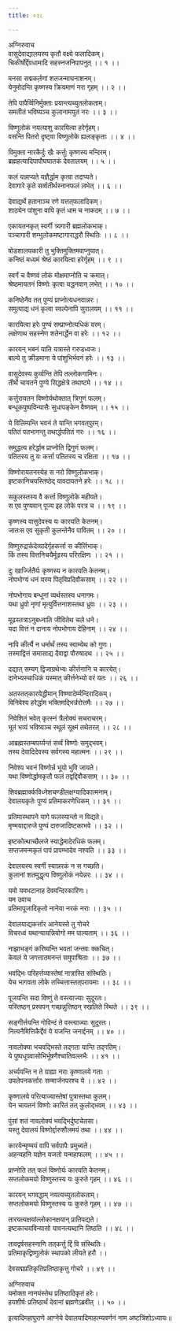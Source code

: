 ```yaml
---
title: ०३८

---
```

अग्निरुवाच  
वासुदेवाद्यालयस्य कृतौ वक्ष्ये फलादिकम्।  
चिकीर्षोर्द्देवधामादि सहस्नजनिपापनुत् ।। १ ।।  
  
मनसा सद्मकर्त़णां शतजन्माघनाशनम्।  
येनुमोदन्ति कृष्णस्य क्रियमाणं नरा गृहम् ।। २ ।।  
  
तेपि पापैर्व्विनिर्मुक्ताः प्रयान्त्यच्युतलोकताम्।  
समतीतं भविष्यञ्च कुलानामयुतं नरः ।। ३ ।।  
  
विष्णुलोकं नयत्याशु कारयित्वा हरेर्गृहम्।  
वसन्ति पितरो दृष्ट्वा विष्णुलोके ह्यलङ्‌कृताः ।। ४ ।।  
  
विमुक्ता नारकैर्दुः खैः कर्त्तुः कृष्णस्य मन्दिरम्।  
ब्रह्महत्यादिपापौघघातकं देवतालयम् ।। ५ ।।  
  
फलं यन्नाप्यते यज्ञैर्द्धाम कृत्वा तदाप्यते।  
देवागारे कृते सर्व्वतीर्थस्नानफलं लभेत् ।। ६ ।।  
  
देवाद्यर्थे हतानाञ्च रणे यत्तत्‌फलादिकम्।  
शाठ्येन पांशुना वापि कृतं धाम च नाकदम् ।। ७ ।।  
  
एकायतनकृत् स्वर्गी त्र्यगारी ब्रह्मलोकभाक्।  
पञ्चागारी शम्भुलोकमष्टागाराद्धरौ स्थितिः ।। ८ ।।  
  
षोडशालयकारी तु भुक्तिमुक्तिमवाप्नुयात्।  
कनिष्ठं मध्यमं श्रेष्ठं कारयित्वा हरेर्गृहम् ।। ९ ।।  
  
स्वर्गं च वैष्णवं लोकं मोक्षमाप्नोति च क्रमात्।  
श्रेष्ठमायतनं विष्णोः कृत्वा यद्धनवान् लभेत् ।। १० ।।  
  
कनिष्ठेनैव तत् पुण्यं प्राप्नोत्यधनवान्नरः।  
समुत्पाद्य धनं कृत्वा स्वल्पेनापि सुरालयम् ।। ११ ।।  
  
कारयित्वा हरेः पुण्यं सम्प्राप्नोत्यधिकं वरम्।  
लक्षेणाथ सहस्नेण शतेनार्द्धेन वा हरेः ।। १२ ।।  
  
कारयन् भबनं याति यत्रास्ते गरुडध्वजः।  
बाल्ये तु क्रीडमाना ये पांशुभिर्भवनं हरेः ।। १३ ।।  
  
वासुदेवस्य कुर्व्वन्ति तेपि तल्लोकगामिनः।  
तीर्थे चायतने पुण्ये सिद्धक्षेत्रे तथाष्टमे ।। १४ ।।  
  
कर्त्तुरायतन विष्णोर्यथोक्तात् त्रिगुणं फलम्।  
बन्धूकपुष्पविन्यासैः सुधापङ्केन वैष्णवम् ।। १५ ।।  
  
ये विलिम्पन्ति भवनं ते यान्ति भगवत्‌पुरम्।  
पतितं पतभानन्तु तथार्द्धपतितं नरः ।। १६ ।।  
  
समुद्धत्य हरेर्द्धाम प्राप्नोति द्विगुणं फलम्।  
पतितस्य तु यः कर्त्ता पतितस्य च रक्षिता ।। १७ ।।  
  
विष्णोरायतनस्येह स नरो विष्णुलोकभाक्।  
इष्टकानिचयस्तिष्ठेद् यावदायतने हरेः ।। १८ ।।  
  
सकुलस्तस्य वै कर्त्ता विष्णुलोके महीयते।  
स एव पुण्यवान् पूज्य इह लोके परत्र च ।। १९ ।।  
  
कृष्णस्य वासुदेवस्य यः कारयति केतनम्।  
जातःस एव सुकृती कुलन्तेनैव पावितम् ।। २० ।।  
  
विष्णुरुद्रार्कदेव्यादेर्गृहकर्त्ता स कीर्त्तिभाक्।  
किं तस्य वित्तनिचयैर्मूढस्य परिरक्षिणः ।। २१ ।।  
  
दुः खार्ज्जितैर्यः कृष्णस्य न कारयति केतनम्।  
नोपभोग्यं धनं यस्य पितृविप्रदिवौकसाम् ।। २२ ।।  
  
नोपभोगाय बन्धूनां व्यर्थस्तस्य धनागमः।  
यथा ध्रुवो नृणां मृत्युर्वित्तनाशस्तथा ध्रुवः ।। २३ ।।  
  
मूढस्तत्राऽनुबध्नाति जीवितेथ चले धने।  
यदा वित्तं न दानाय नोपभोगाय देहिनाम् ।। २४ ।।  
  
नापि कीर्त्यै न धर्मार्थं तस्य स्वाम्येथ को गुणः।  
तस्माद्वित्तं समासाद्य दैवाद्वा पौरुषादथ ।। २५ ।।  
  
दद्यात् सम्यग् द्विजाग्रथेभ्यः कीर्त्तनानि च कारयेत्।  
दानेभ्यस्चाधिकं यस्मात् कीर्त्तनेभ्यो वरं यतः ।। २६ ।।  
  
अतस्तत्‌कारयेद्धीमान् विष्ण्वादेर्म्मन्दिरादिकम्।  
विनिवेश्य हरेर्द्धाम भक्तिमद्भिर्न्नरोत्तमैः ।। २७ ।।  
  
निवेशितं भवेत् कृत्स्नं त्रैलोक्यं सचराचरम्।  
भूतं भव्यं भविष्यञ्च स्थूलं सूक्ष्मं तथेतरत् ।। २८ ।।  
  
आब्रह्मस्तम्बपर्य्यन्तं सर्व्वं विष्णोः समुद्भवम्।  
तस्य देवादिदेवस्य सर्वगस्य महात्मनः ।। २९ ।।  
  
निवेश्य भवनं विष्णोर्न्न भूयो भुवि जायते।  
यथा विष्णोर्द्धामकृतौ फलं तद्वद्दिवौकसाम् ।। ३० ।।  
  
शिवब्रह्मार्क्कविध्नेशचण्डीलक्षग्यादिकात्मनाम्।  
देवालयकृतेः पुण्यं प्रतिमाकरणेधिकम् ।। ३१ ।।  
  
प्रतिमास्थापने यागे फलस्यान्तो न विद्यते।  
मृण्मयाद्दारुजे पुण्यं दारुजादिष्टकाभवे ।। ३२ ।।  
  
इष्टकोत्थाच्छैलजे स्याद्धेमादेरधिकं फलम्।  
सप्तजमन्मकृतं पापं प्रापम्भादेव नश्यति ।। ३३ ।।  
  
देवालयस्य स्वर्गी स्यान्नरकं न स गच्छति।  
कुलानां शतमुद्धृत्य विष्णुलोकं नयेन्नरः ।। ३४ ।।  
  
यमो यमभटानाह देवमन्दिरकारिणः।  
यम उवाच  
प्रतिमापूजादिकृतो नानेया नरकं नराः ।। ३५ ।।  
  
देवालयाद्यकर्त्तार आनेयस्ते तु गोचरे  
विचरध्वं यथान्यायन्नियोगो मम पाल्यताम् ।। ३६ ।।  
  
नाझाभङ्गं करिष्यन्ति भवतां जन्तवः क्कचित्।  
केवलं ये जगत्तातमनन्तं समुपाश्रिताः ।। ३७ ।।  
  
भवद्भिः परिहर्त्तव्यास्तेषां नात्रास्ति संस्थितिः।  
येच भागवता लोके तच्चित्तास्तत्‌परायमाः ।। ३८ ।।  
  
पूजयन्ति सदा विष्णुं ते वस्त्याज्याः सुदूरतः।  
यस्तिष्ठन् प्रस्वपन् गच्छन्नुत्तिष्ठन् स्खलिते स्थिते ।। ३९ ।।  
  
सङ्गीर्त्तयन्ति गोविन्दं ते वस्त्याज्याः सुदूरतः।  
नित्यनैमित्तिकैर्द्देवं ये यजन्ति जनार्द्दनम् ।। ४० ।।  
  
नावलोक्या भचवद्भिस्ते तद्‌गता यान्ति तद्गतिम्।  
ये पुष्पधूपवासोभिर्भूषणैश्चातिवल्लभैः ।। ४१ ।।  
  
अर्च्ययन्ति न ते ग्राह्या नराः कृष्णालये गताः ।  
उपलेपनकर्त्तारः सम्मार्जनपरश्च ये ।। ४२ ।।  
  
कृष्णालये परित्याज्यास्तेषां पुत्रास्तथा कुलम्।  
येन चायतनं विष्णोः कारितं तत् कुलोद्भवम् ।। ४३ ।।  
  
पुंसां शतं नावलोक्यं भवद्भिर्दुष्टचेतसा।  
यस्तु देवालयं विष्णोर्द्दारुशौलमयं तथा ।। ४४ ।।  
  
कारयेन्मृण्मयं वापि सर्वपापैः प्रमुच्यते।  
अहन्यहनि यज्ञेन यजतो यन्महाफलम् ।। ४५ ।।  
  
प्राप्नोति तत् फलं विष्णोर्यः कारयति केतनम्।  
सप्तलोकमयो विष्णुस्तस्य यः कुरुते गृहम् ।। ४६ ।।  
  
कारयन् भगवद्धाम् नयत्यच्युतलोकताम्।  
सप्तलोकमयो विष्णुस्तस्य यः कुरुते गृहम् ।। ४७ ।।  
  
तारयत्यक्षयांल्लोकानक्षयान् प्रातिपद्यते।  
इष्टकाचयविन्यासो यावनत्यब्दानि तिष्ठति ।। ४८ ।।  
  
तावद्वर्षसहस्नाणि तत्‌कर्त्तु र्द्दि वि संस्थितिः।  
प्रतिमाकृद्विष्णुलोकं स्थापको लीयते हरौ ।।  
  
देवसद्मप्रतिकृतिप्रतिष्ठाकृत्तु गोचरे ।। ४९ ।।  
  
अग्निरुवाच  
यमोक्ता नानयंस्तेथ प्रतिष्ठादिकृतं हरेः।  
हयशीर्षः प्रतिष्ठार्थं देवानां ब्रह्मणेऽब्रवीत् ।। ५० ।।  
  
इत्यादिमहापुराणे आग्नेये देवालयादिमाहत्म्यवर्णनं नाम अष्टत्रिंशोऽध्यायः॥